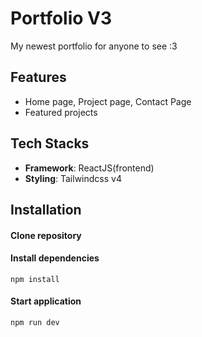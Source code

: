 # Portfolio V3

My newest portfolio for anyone to see :3

## Features

- Home page, Project page, Contact Page
- Featured projects

## Tech Stacks

- **Framework**: ReactJS(frontend)
- **Styling**: Tailwindcss v4

## Installation

#### Clone repository

#### Install dependencies

```
npm install
```

#### Start application

```
npm run dev
```
